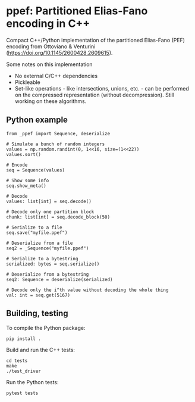 # ppef: Partitioned Elias-Fano encoding in C++

Compact C++/Python implementation of the partitioned Elias-Fano (PEF) encoding from Ottoviano & Venturini (https://doi.org/10.1145/2600428.2609615).

Some notes on this implementation
 - No external C/C++ dependencies
 - Pickleable
 - Set-like operations - like intersections, unions, etc. - can be performed on the compressed representation (without decompression). Still working on these algorithms.

## Python example

```
from _ppef import Sequence, deserialize

# Simulate a bunch of random integers
values = np.random.randint(0, 1<<16, size=(1<<22))
values.sort()

# Encode
seq = Sequence(values)

# Show some info
seq.show_meta()

# Decode
values: list[int] = seq.decode()

# Decode only one partition block
chunk: list[int] = seq.decode_block(50)

# Serialize to a file
seq.save("myfile.ppef")

# Deserialize from a file
seq2 = _Sequence("myfile.ppef")

# Serialize to a bytestring
serialized: bytes = seq.serialize()

# Deserialize from a bytestring
seq2: Sequence = deserialize(serialized)

# Decode only the i^th value without decoding the whole thing
val: int = seq.get(5167)
```

## Building, testing

To compile the Python package:
```
pip install .
```

Build and run the C++ tests:
```
cd tests
make
./test_driver
```

Run the Python tests:
```
pytest tests
```

